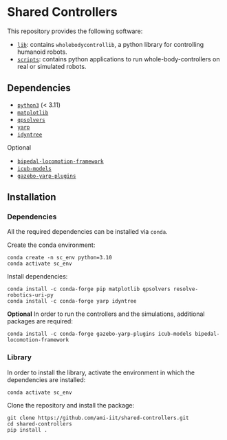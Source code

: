# Shared Controllers

This repository provides the following software:
- [`lib`](lib): contains `wholebodycontrollib`, a python library for controlling humanoid robots.
- [`scripts`](scripts): contains python applications to run whole-body-controllers on real or simulated robots.


## Dependencies
- [`python3`](https://wiki.python.org/moin/BeginnersGuide) (< 3.11)
- [`matplotlib`](https://github.com/matplotlib/matplotlib)
- [`qpsolvers`](https://github.com/qpsolvers/qpsolvers)
- [`yarp`](https://github.com/robotology/yarp)
- [`idyntree`](https://github.com/robotology/idyntree)

Optional
- [`bipedal-locomotion-framework`](https://github.com/ami-iit/bipedal-locomotion-framework)
- [`icub-models`](https://github.com/robotology/icub-models)
- [`gazebo-yarp-plugins`](https://github.com/robotology/gazebo-yarp-plugins)

## Installation

### Dependencies
All the required dependencies can be installed via `conda`.

Create the conda environment:
```
conda create -n sc_env python=3.10
conda activate sc_env
```

Install dependencies:
```
conda install -c conda-forge pip matplotlib qpsolvers resolve-robotics-uri-py
conda install -c conda-forge yarp idyntree
```
**Optional**
In order to run the controllers and the simulations, additional packages are required:
```
conda install -c conda-forge gazebo-yarp-plugins icub-models bipedal-locomotion-framework
```

### Library
In order to install the library, activate the environment in which the dependencies are installed:
```
conda activate sc_env
```

Clone the repository and install the package:
```
git clone https://github.com/ami-iit/shared-controllers.git
cd shared-controllers
pip install .
```

